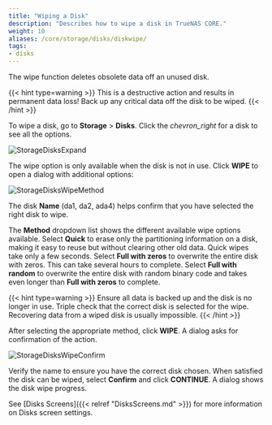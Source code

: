```yaml
---
title: "Wiping a Disk"
description: "Describes how to wipe a disk in TrueNAS CORE."
weight: 10
aliases: /core/storage/disks/diskwipe/
tags:
- disks
---
```


The wipe function deletes obsolete data off an unused disk.

{{< hint type=warning >}}
This is a destructive action and results in permanent data loss!
Back up any critical data off the disk to be wiped.
{{< /hint >}}

To wipe a disk, go to **Storage** > **Disks**.
Click the <i class="material-icons" aria-hidden="true" title="Expand">chevron_right</i> for a disk to see all the options.

![StorageDisksExpand](/images/CORE/Storage/StorageDisksExpand.png "Disk Options")

The wipe option is only available when the disk is not in use.
Click **WIPE** to open a dialog with additional options:

![StorageDisksWipeMethod](/images/CORE/Storage/StorageDisksWipeMethod.png "Disk Wipe Options")

The disk **Name** (da1, da2, ada4) helps confirm that you have selected the right disk to wipe.

The **Method** dropdown list shows the different available wipe options available. Select **Quick** to erase only the partitioning information on a disk, making it easy to reuse but without clearing other old data. Quick wipes take only a few seconds. Select **Full with zeros** to overwrite the entire disk with zeros. This can take several hours to complete. Select **Full with random** to overwrite the entire disk with random binary code and takes even longer than **Full with zeros** to complete.

{{< hint type=warning >}}
Ensure all data is backed up and the disk is no longer in use.
Triple check that the correct disk is selected for the wipe.
Recovering data from a wiped disk is usually impossible.
{{< /hint >}}

After selecting the appropriate method, click **WIPE**.
A dialog asks for confirmation of the action.

![StorageDisksWipeConfirm](/images/CORE/Storage/StorageDisksWipeConfirm.png "Wipe Confirmation")

Verify the name to ensure you have the correct disk chosen.
When satisfied the disk can be wiped, select **Confirm** and click **CONTINUE**.
A dialog shows the disk wipe progress.

See [Disks Screens]({{< relref "DisksScreens.md" >}}) for more information on Disks screen settings.
